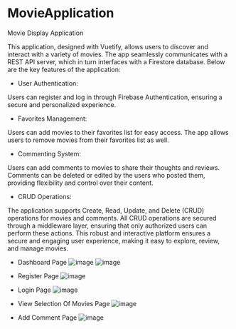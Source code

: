 # MovieApplication
Movie Display Application

This application, designed with Vuetify, allows users to discover and interact with a variety of movies. The app seamlessly communicates with a REST API server, which in turn interfaces with a Firestore database. Below are the key features of the application:

- User Authentication:

Users can register and log in through Firebase Authentication, ensuring a secure and personalized experience.

- Favorites Management:

Users can add movies to their favorites list for easy access.
The app allows users to remove movies from their favorites list as well.

- Commenting System:

Users can add comments to movies to share their thoughts and reviews.
Comments can be deleted or edited by the users who posted them, providing flexibility and control over their content.

- CRUD Operations:

The application supports Create, Read, Update, and Delete (CRUD) operations for movies and comments.
All CRUD operations are secured through a middleware layer, ensuring that only authorized users can perform these actions.
This robust and interactive platform ensures a secure and engaging user experience, making it easy to explore, review, and manage movies.


- Dashboard Page
![image](https://github.com/vircanraluca/MovieApplication/assets/115553717/fa4aab98-68a5-43d0-83d6-ca2b03bc9cca)
![image](https://github.com/vircanraluca/MovieApplication/assets/115553717/d04a060b-d797-4ccb-89e5-607723c7b167)

- Register Page
![image](https://github.com/vircanraluca/MovieApplication/assets/115553717/bc6b5b00-d072-42d8-81b3-d500a0b3ad32)

- Login Page
![image](https://github.com/vircanraluca/MovieApplication/assets/115553717/86b4d7a8-d798-4065-a98e-395802f08958)

- View Selection Of Movies Page
![image](https://github.com/vircanraluca/MovieApplication/assets/115553717/55949cc8-8f7b-4dec-bafe-a2897a351fc3)

- Add Comment Page
![image](https://github.com/vircanraluca/MovieApplication/assets/115553717/51e2990b-19a4-45ed-a0b5-82dbd50705d2)









